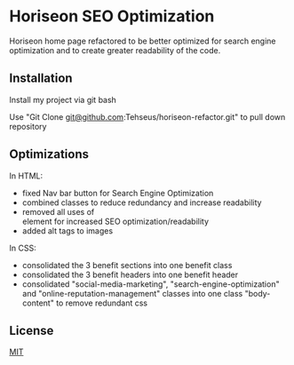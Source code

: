 
# Horiseon SEO Optimization

Horiseon home page refactored to be better optimized for search engine optimization and to create greater readability of the code.


## Installation

Install my project via git bash

Use "Git Clone git@github.com:Tehseus/horiseon-refactor.git" to pull down repository

    
## Optimizations

In HTML:

- fixed Nav bar button for Search Engine Optimization
- combined classes to reduce redundancy and increase readability
- removed all uses of <div> element for increased SEO optimization/readability
- added alt tags to images

In CSS:

- consolidated the 3 benefit sections into one benefit class
- consolidated the 3 benefit headers into one benefit header
- consolidated "social-media-marketing", "search-engine-optimization" and "online-reputation-management" classes into one class "body-content" to remove redundant css


## License

[MIT](https://choosealicense.com/licenses/mit/)

